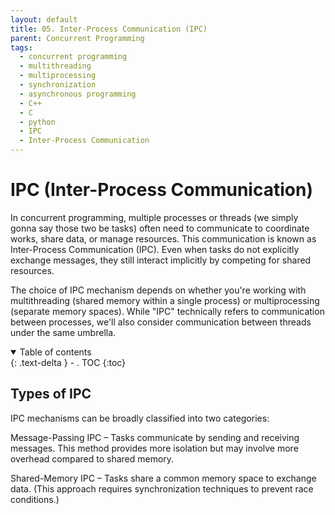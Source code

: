 ```yaml
---
layout: default
title: 05. Inter-Process Communication (IPC)
parent: Concurrent Programming
tags: 
  - concurrent programming
  - multithreading
  - multiprocessing
  - synchronization
  - asynchronous programming
  - C++
  - C
  - python
  - IPC
  - Inter-Process Communication
---
```


# IPC (Inter-Process Communication)
In concurrent programming, multiple processes or threads (we simply gonna say those two be tasks) often need to communicate to coordinate works, share data, or manage resources. This communication is known as Inter-Process Communication (IPC). Even when tasks do not explicitly exchange messages, they still interact implicitly by competing for shared resources.

The choice of IPC mechanism depends on whether you're working with multithreading (shared memory within a single process) or multiprocessing (separate memory spaces). While "IPC" technically refers to communication between processes, we'll also consider communication between threads under the same umbrella.

<details open markdown="block">
  <summary>
    Table of contents
  </summary>
  {: .text-delta }
- . TOC
{:toc}
</details>

## Types of IPC

IPC mechanisms can be broadly classified into two categories:

Message-Passing IPC – Tasks communicate by sending and receiving messages. This method provides more isolation but may involve more overhead compared to shared memory.

Shared-Memory IPC – Tasks share a common memory space to exchange data. (This approach requires synchronization techniques to prevent race conditions.)
